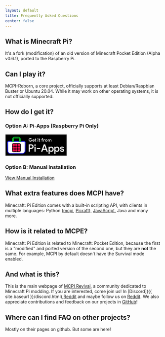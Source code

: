 ```yaml
---
layout: default
title: Frequently Asked Questions
center: false
---
```


## What is Minecraft Pi?

It's a fork (modification) of an old version of Minecraft Pocket Edition (Alpha v0.6.1), ported to the Raspberry Pi.

## Can I play it?

MCPI-Reborn, a core project, officially supports at least Debian/Raspbian Buster or Ubuntu 20.04. While it may work on other operating systems, it is not officially supported.

## How do I get it?

### Option A: Pi-Apps (Raspberry Pi Only)
[![Pi-Apps](https://github.com/Botspot/pi-apps/blob/master/icons/badge.png?raw=true)](https://github.com/Botspot/pi-apps)

### Option B: Manual Installation
[View Manual Installation](https://gitea.thebrokenrail.com/TheBrokenRail/minecraft-pi-reborn/src/branch/master/docs/INSTALL.md)

## What extra features does MCPI have?

Minecraft: Pi Edition comes with a built-in scripting API, with clients in multiple languages: Python ([mcpi](https://github.com/martinohanlon/mcpi), [Picraft](https://picraft.readthedocs.io/)), [JavaScript](https://github.com/mdnorman/node-mcpi), Java and many more.

## How is it related to MCPE?

Minecraft: Pi Edition is related to Minecraft: Pocket Edition, because the first is a "modified" and ported version of the second one, but they are **not** the same. For example, MCPI by default doesn't have the Survival mode enabled.

## And what is this?

This is the main webpage of [MCPI Revival](https://github.com/MCPI-Revival), a community dedicated to Minecraft Pi modding. If you are interested, come join us! In [Discord]({{ site.baseurl }}/discord.html),[Reddit](https://reddit.com/r/MCPIDevs) and maybe follow us on [Reddit](https://twitter.com/mcpirevival). We also appreciate contributions and feedback on our projects in [GitHub](https://github.com/MCPI-Devs)!

## Where can I find FAQ on other projects?

Mostly on their pages on github. But some are here!

